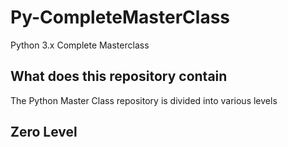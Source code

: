 # Py-CompleteMasterClass
Python 3.x Complete Masterclass

## What does this repository contain

The Python Master Class repository is divided into various levels

<H2> Zero Level</H2>
